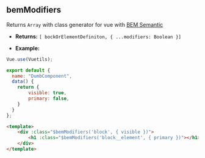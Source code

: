 ## bemModifiers

Returns `Array` with class generator for vue with [BEM Semantic](http://getbem.com/introduction/)

- **Returns:** `[ bockOrElementDefiniton, { ...modifiers: Boolean }]`

- **Example:**

```js
Vue.use(Vuetils);

export default {
  name: "DumbComponent",
  data() {
    return {
        visible: true,
        primary: false,
    }
  }
};
```

```html
<template>
    <div :class="$bemModifiers('block', { visible })">
        <h1 :class="$bemModifiers('block__element', { primary })"></h1>
    </div>
</template>
```